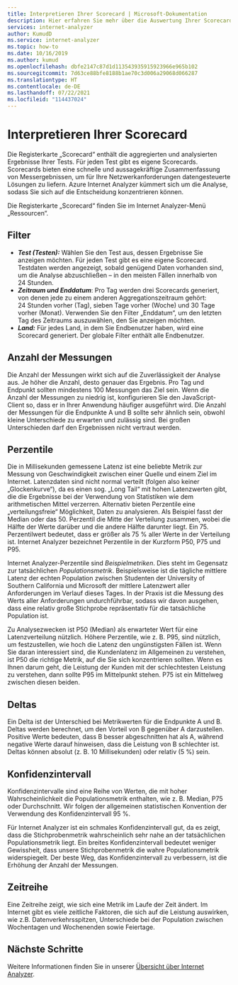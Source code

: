 ```yaml
---
title: Interpretieren Ihrer Scorecard | Microsoft-Dokumentation
description: Hier erfahren Sie mehr über die Auswertung Ihrer Scorecard. Die Registerkarte „Scorecard“ enthält die aggregierten und analysierten Ergebnisse Ihrer Tests.
services: internet-analyzer
author: KumudD
ms.service: internet-analyzer
ms.topic: how-to
ms.date: 10/16/2019
ms.author: kumud
ms.openlocfilehash: dbfe2147c87d1d113543935915923966e965b102
ms.sourcegitcommit: 7d63ce88bfe8188b1ae70c3d006a29068d066287
ms.translationtype: HT
ms.contentlocale: de-DE
ms.lasthandoff: 07/22/2021
ms.locfileid: "114437024"
---
```

# <a name="interpreting-your-scorecard"></a>Interpretieren Ihrer Scorecard

Die Registerkarte „Scorecard“ enthält die aggregierten und analysierten Ergebnisse Ihrer Tests. Für jeden Test gibt es eigene Scorecards. Scorecards bieten eine schnelle und aussagekräftige Zusammenfassung von Messergebnissen, um für Ihre Netzwerkanforderungen datengesteuerte Lösungen zu liefern. Azure Internet Analyzer kümmert sich um die Analyse, sodass Sie sich auf die Entscheidung konzentrieren können.

Die Registerkarte „Scorecard“ finden Sie im Internet Analyzer-Menü „Ressourcen“. 


## <a name="filters"></a>Filter

* ***Test (Testen):*** Wählen Sie den Test aus, dessen Ergebnisse Sie anzeigen möchten. Für jeden Test gibt es eine eigene Scorecard. Testdaten werden angezeigt, sobald genügend Daten vorhanden sind, um die Analyse abzuschließen – in den meisten Fällen innerhalb von 24 Stunden. 
* ***Zeitraum und Enddatum***: Pro Tag werden drei Scorecards generiert, von denen jede zu einem anderen Aggregationszeitraum gehört: 24 Stunden vorher (Tag), sieben Tage vorher (Woche) und 30 Tage vorher (Monat). Verwenden Sie den Filter „Enddatum“, um den letzten Tag des Zeitraums auszuwählen, den Sie anzeigen möchten. 
* ***Land:*** Für jedes Land, in dem Sie Endbenutzer haben, wird eine Scorecard generiert. Der globale Filter enthält alle Endbenutzer.

## <a name="measurement-count"></a>Anzahl der Messungen

Die Anzahl der Messungen wirkt sich auf die Zuverlässigkeit der Analyse aus. Je höher die Anzahl, desto genauer das Ergebnis. Pro Tag und Endpunkt sollten mindestens 100 Messungen das Ziel sein. Wenn die Anzahl der Messungen zu niedrig ist, konfigurieren Sie den JavaScript-Client so, dass er in Ihrer Anwendung häufiger ausgeführt wird. Die Anzahl der Messungen für die Endpunkte A und B sollte sehr ähnlich sein, obwohl kleine Unterschiede zu erwarten und zulässig sind. Bei großen Unterschieden darf den Ergebnissen nicht vertraut werden.

## <a name="percentiles"></a>Perzentile

Die in Millisekunden gemessene Latenz ist eine beliebte Metrik zur Messung von Geschwindigkeit zwischen einer Quelle und einem Ziel im Internet. Latenzdaten sind nicht normal verteilt (folgen also keiner „Glockenkurve“), da es einen sog. „Long Tail“ mit hohen Latenzwerten gibt, die die Ergebnisse bei der Verwendung von Statistiken wie dem arithmetischen Mittel verzerren. Alternativ bieten Perzentile eine „verteilungsfreie“ Möglichkeit, Daten zu analysieren. Als Beispiel fasst der Median oder das 50. Perzentil die Mitte der Verteilung zusammen, wobei die Hälfte der Werte darüber und die andere Hälfte darunter liegt. Ein 75. Perzentilwert bedeutet, dass er größer als 75 % aller Werte in der Verteilung ist. Internet Analyzer bezeichnet Perzentile in der Kurzform P50, P75 und P95.

Internet Analyzer-Perzentile sind _Beispielmetriken_. Dies steht im Gegensatz zur tatsächlichen _Populationsmetrik_. Beispielsweise ist die tägliche mittlere Latenz der echten Population zwischen Studenten der University of Southern California und Microsoft der mittlere Latenzwert aller Anforderungen im Verlauf dieses Tages. In der Praxis ist die Messung des Werts aller Anforderungen undurchführbar, sodass wir davon ausgehen, dass eine relativ große Stichprobe repräsentativ für die tatsächliche Population ist.

Zu Analysezwecken ist P50 (Median) als erwarteter Wert für eine Latenzverteilung nützlich. Höhere Perzentile, wie z. B. P95, sind nützlich, um festzustellen, wie hoch die Latenz den ungünstigsten Fällen ist. Wenn Sie daran interessiert sind, die Kundenlatenz im Allgemeinen zu verstehen, ist P50 die richtige Metrik, auf die Sie sich konzentrieren sollten. Wenn es Ihnen darum geht, die Leistung der Kunden mit der schlechtesten Leistung zu verstehen, dann sollte P95 im Mittelpunkt stehen. P75 ist ein Mittelweg zwischen diesen beiden.


## <a name="deltas"></a>Deltas

Ein Delta ist der Unterschied bei Metrikwerten für die Endpunkte A und B. Deltas werden berechnet, um den Vorteil von B gegenüber A darzustellen. Positive Werte bedeuten, dass B besser abgeschnitten hat als A, während negative Werte darauf hinweisen, dass die Leistung von B schlechter ist. Deltas können absolut (z. B. 10 Millisekunden) oder relativ (5 %) sein.

## <a name="confidence-interval"></a>Konfidenzintervall 

Konfidenzintervalle sind eine Reihe von Werten, die mit hoher Wahrscheinlichkeit die Populationsmetrik enthalten, wie z. B. Median, P75 oder Durchschnitt. Wir folgen der allgemeinen statistischen Konvention der Verwendung des Konfidenzintervall 95 %.

Für Internet Analyzer ist ein schmales Konfidenzintervall gut, da es zeigt, dass die Stichprobenmetrik wahrscheinlich sehr nahe an der tatsächlichen Populationsmetrik liegt. Ein breites Konfidenzintervall bedeutet weniger Gewissheit, dass unsere Stichprobenmetrik die wahre Populationsmetrik widerspiegelt. Der beste Weg, das Konfidenzintervall zu verbessern, ist die Erhöhung der Anzahl der Messungen.

## <a name="time-series"></a>Zeitreihe 

Eine Zeitreihe zeigt, wie sich eine Metrik im Laufe der Zeit ändert. Im Internet gibt es viele zeitliche Faktoren, die sich auf die Leistung auswirken, wie z.B. Datenverkehrsspitzen, Unterschiede bei der Population zwischen Wochentagen und Wochenenden sowie Feiertage.


## <a name="next-steps"></a>Nächste Schritte

Weitere Informationen finden Sie in unserer [Übersicht über Internet Analyzer](internet-analyzer-overview.md).
